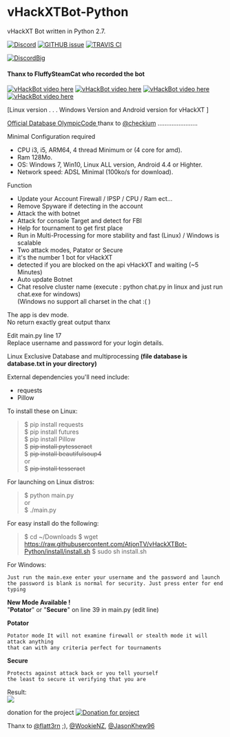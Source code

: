 # vHackXTBot-Python
vHackXT Bot written in Python 2.7.   

[![Discord](https://img.shields.io/badge/Chat-%20on%20Discord-738bd7.svg?style=flat-square)](https://discord.gg/EZNjh7t) 
[![GITHUB issue](https://img.shields.io/github/issues/OlympicCode/vHackAPI-Python.svg?style=flat-square&raw=true)](https://github.com/OlympicCode/vHackAPI-Python/issues)
[![TRAVIS CI](https://travis-ci.org/OlympicCode/vHackXTBot-Python.svg?branch=master)](https://travis-ci.org/OlympicCode/vHackXTBot-Python)

[![DiscordBig](https://encrypted-tbn0.gstatic.com/images?q=tbn:ANd9GcRqIgbcCpiwO-V04gZWfGRZl-qrmIbgKXZtHCDjhV9nF_l3tD0g9w)](https://discord.gg/EZNjh7t)

#### Thanx to FluffySteamCat who recorded the bot  
[![vHackBot video here](https://img.youtube.com/vi/7Ot4xqhh4T8/1.jpg)](https://www.youtube.com/watch?v=ccWs7Fa9GUI&feature=youtu.be) [![vHackBot video here](https://img.youtube.com/vi/vNp_T7h990s/1.jpg)](https://www.youtube.com/watch?v=vNp_T7h990s&feature=youtu.be) [![vHackBot video here](https://img.youtube.com/vi/eTw3DOeJjWw/1.jpg)](https://www.youtube.com/watch?v=eTw3DOeJjWw) [![vHackBot video here](https://img.youtube.com/vi/xI5IFJ9qMeY/1.jpg)](https://www.youtube.com/watch?v=xI5IFJ9qMeY)

[Linux version . . . Windows Version and Android version for vHackXT ]

[Official Database OlympicCode ](https://vhack.olympiccode.ga/)
thanx to [@checkium](https://github.com/checkium) .......................

Minimal Configuration required  
  
- CPU i3, i5, ARM64, 4 thread Minimum or (4 core for amd).  
- Ram 128Mo.  
- OS: Windows 7, Win10,  Linux ALL version, Android 4.4 or Highter.  
- Network speed: ADSL Minimal (100ko/s for download).


Function
- Update your Account Firewall / IPSP / CPU / Ram ect...
- Remove Spyware if detecting in the account
- Attack the with botnet
- Attack for console Target and detect for FBI
- Help for tournament to get first place
- Run in Multi-Processing for more stability and fast (Linux) / Windows is scalable
- Two attack modes, Patator or Secure
- it's the number 1 bot for vHackXT
- detected if you are blocked on the api vHackXT and waiting (~5 Minutes)
- Auto update Botnet 
- Chat resolve cluster name (execute : python chat.py in linux and just run chat.exe for windows)  
(Windows no support all charset in the chat :( ) 

The app is dev mode.  
No return exactly great output thanx  
  
Edit main.py line 17  
Replace username and password for your login details.  

Linux Exclusive Database and multiprocessing **(file database is database.txt in your directory)**

External dependencies you'll need include:
- requests
- Pillow

 
 
To install these on Linux:  
>$ pip install requests   
>$ pip install futures  
>$ pip install Pillow  
>$ ~~pip install pytesseract~~  
>$ ~~pip install beautifulsoup4~~   
>or  
>$ ~~pip install tesseract~~  

For launching on Linux distros:  
>$ python main.py  
>or  
>$ ./main.py   

For easy install do the following:
>$ cd ~/Downloads
>$ wget https://raw.githubusercontent.com/AtjonTV/vHackXTBot-Python/install/install.sh
>$ sudo sh install.sh

For Windows:
```
Just run the main.exe enter your username and the password and launch
the password is blank is normal for security. Just press enter for end typing
```
  
**New Mode Available !**  
"**Potator**" or "**Secure**" on line 39 in main.py (edit line)

**Potator**    
```   
Potator mode It will not examine firewall or stealth mode it will attack anything
that can with any criteria perfect for tournaments
```

**Secure**  
```
Protects against attack back or you tell yourself  
the least to secure it verifying that you are
```

Result:  
![](http://www.cuby-hebergs.com/dl/vhack.png)

donation for the project
[![Donation for project](https://www.paypalobjects.com/en_US/i/btn/btn_donateCC_LG.gif)](https://www.paypal.com/cgi-bin/webscr?cmd=_donations&business=support%40cuby%2dhebergs%2ecom&lc=US&item_name=vBlackOut%20Coder&no_note=0&cn=about%20more%20information%20for%20your%20donation&no_shipping=2&currency_code=USD&bn=PP%2dDonationsBF%3abtn_donateCC_LG%2egif%3aNonHosted)

Thanx to [@flatt3rn](https://github.com/flatt3rn) ;),  [@WookieNZ](https://github.com/WookieNZ), [@JasonKhew96](https://github.com/JasonKhew96)  

